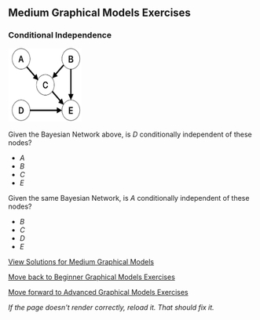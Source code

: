 ## Medium Graphical Models Exercises

### Conditional Independence 
<img src="https://github.com/UMdecisionsupport/DecisionSupport2023/blob/main/images/jdm1.png" width="150" height="150">

Given the Bayesian Network above, is $D$ conditionally independent of these nodes?
- $A$
- $B$
- $C$
- $E$

Given the same Bayesian Network, is $A$ conditionally independent of these nodes?
- $B$
- $C$
- $D$
- $E$



[View Solutions for Medium Graphical Models](https://github.com/UMdecisionsupport/DecisionSupport2023/blob/main/GraphicalModels/Solutions/Medium_Solutions.md)

[Move back to Beginner Graphical Models Exercises](https://github.com/UMdecisionsupport/DecisionSupport2023/blob/main/GraphicalModels/Beginner.md)

[Move forward to Advanced Graphical Models Exercises](https://github.com/UMdecisionsupport/DecisionSupport2023/blob/main/GraphicalModels/Advanced.md)

*If the page doesn't render correctly, reload it. That should fix it.*
